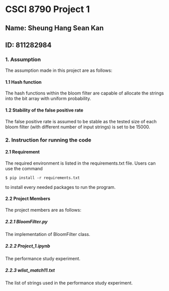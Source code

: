 # CSCI 8790 Project 1
## Name: Sheung Hang Sean Kan
## ID: 811282984
### 1. Assumption
The assumption made in this project are as follows:
#### 1.1 Hash function
The hash functions within the bloom filter are capable of allocate the strings into the bit array with uniform probability.
#### 1.2 Stability of the false positive rate
The false positive rate is assumed to be stable as the tested size of each bloom filter (with different number of input strings) is set to be 15000.
### 2. Instruction for running the code
####  2.1 Requirement
The required environment is listed in the requirements.txt file. Users can use the command
```
$ pip install -r requirements.txt
```
to install every needed packages to run the program.
#### 2.2 Project Members
The project members are as follows:
##### 2.2.1 BloomFilter.py
The implementation of BloomFilter class.
##### 2.2.2 Project_1.ipynb
The performance study experiment.
##### 2.2.3 wlist_match11.txt
The list of strings used in the performance study experiment.
